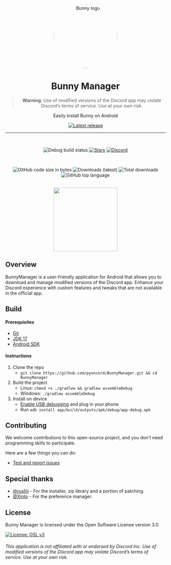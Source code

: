 <div align="center">

  <img src="images/bunny_logo.png" alt="Bunny logo" width="200px" style="border-radius: 50%" />
  
  # Bunny Manager

> **Warning**: Use of modified versions of the Discord app may violate Discord’s terms of service. Use at your own risk.

Easily install Bunny on Android

[![Latest release](https://img.shields.io/github/v/release/pyoncord/BunnyManager?color=3AB8BA&display_name=release&label=Latest&style=for-the-badge)](https://github.com/pyoncord/BunnyManager/releases/latest)

---

  <br>

![Debug build status](https://img.shields.io/github/actions/workflow/status/pyoncord/BunnyManager/build-debug.yml?label=Debug%20Build&logo=github&style=for-the-badge&branch=main)
[![Stars](https://img.shields.io/github/stars/pyoncord/BunnyManager?logo=github&style=for-the-badge)](https://github.com/pyoncord/BunnyManager/stargazers)
[![Discord](https://img.shields.io/discord/1196075698301968455?logo=discord&logoColor=white&style=for-the-badge)](https://discord.gg/XjYgWXHb9Q)

  <br>
  
  ![GitHub code size in bytes](https://img.shields.io/github/languages/code-size/pyoncord/BunnyManager?logo=github&logoColor=%23fff&style=for-the-badge)
  ![Downloads (latest)](https://img.shields.io/github/downloads/pyoncord/BunnyManager/latest/total?style=for-the-badge&logo=github&label=Downloads%20(Latest)&color=blue)
  ![Total downloads](https://img.shields.io/github/downloads/pyoncord/BunnyManager/total?style=for-the-badge&logo=github&label=Downloads%20(Total)&color=blue)
  ![GitHub top language](https://img.shields.io/github/languages/top/pyoncord/BunnyManager?style=for-the-badge)

  <br>

  <img src="images/screenshot_home.jpg" width="200px">

</div>

## Overview

BunnyManager is a user-friendly application for Android that allows you to download and manage modified versions of the Discord app. Enhance your Discord experience with custom features and tweaks that are not available in the official app.

## Build

#### Prerequisites

- [Git](https://git-scm.com/downloads)
- [JDK 17](https://www.oracle.com/java/technologies/javase/jdk11-archive-downloads.html)
- [Android SDK](https://developer.android.com/studio)

#### Instructions

1. Clone the repo
   - `git clone https://github.com/pyoncord/BunnyManager.git && cd BunnyManager`
2. Build the project
   - Linux: `chmod +x ./gradlew && gradlew assembleDebug`
   - Windows: `./gradlew assembleDebug`
3. Install on device
   - [Enable USB debugging](https://developer.android.com/studio/debug/dev-options) and plug in your phone
   - Run `adb install app/build/outputs/apk/debug/app-debug.apk`

## Contributing

We welcome contributions to this open-source project, and you don't need programming skills to participate.

Here are a few things you can do:

- [Test and report issues](https://github.com/pyoncord/BunnyManager/issues/new/choose)
<!-- - [Translate the app into your language](https://crowdin.com/project/vendetta-manager) -->

## Special thanks

- [@rushii](https://github.com/rushiiMachine/) - For the installer, zip library and a portion of patching.
- [@Xinto](https://github.com/X1nto/) - For the preference manager.

## License

Bunny Manager is licensed under the Open Software License version 3.0

[![License: OSL v3](https://img.shields.io/badge/License-OSL%20v3-blue.svg?style=for-the-badge)](https://github.com/pyoncord/BunnyManager/blob/main/LICENSE)

###### This application is not affiliated with or endorsed by Discord Inc. Use of modified versions of the Discord app may violate Discord’s terms of service. Use at your own risk.
